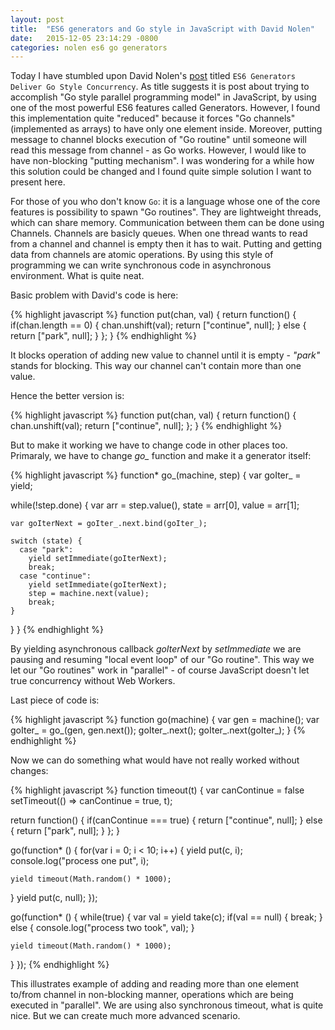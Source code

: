 ```yaml
---
layout: post
title:  "ES6 generators and Go style in JavaScript with David Nolen"
date:   2015-12-05 23:14:29 -0800
categories: nolen es6 go generators
---
```

Today I have stumbled upon David Nolen's [post][nolen-post] titled `ES6 Generators Deliver Go Style Concurrency`. As title suggests it is post about trying to accomplish "Go style parallel programming model" in JavaScript, by using one of the most powerful ES6 features called Generators. However, I found this implementation quite "reduced" because it forces "Go channels" (implemented as arrays) to have only one element inside. Moreover, putting message to channel blocks execution of "Go routine" until someone will read this message from channel - as Go works. However, I would like to have non-blocking "putting mechanism". I was wondering for a while how this solution could be changed and I found quite simple solution I want to present here.   

For those of you who don't know `Go`: it is a language whose one of the core features is possibility to spawn "Go routines". They are lightweight threads, which can share memory. Communication between them can be done using Channels. Channels are basicly queues. When one thread wants to read from a channel and channel is empty then it has to wait. Putting and getting data from channels are atomic operations. By using this style of programming we can write synchronous code in asynchronous environment. What is quite neat. 

Basic problem with David's code is here:  

{% highlight javascript %}
function put(chan, val) {
  return function() {
    if(chan.length == 0) {
      chan.unshift(val);
      return ["continue", null];
    } else {
      return ["park", null];
    }
  };
}
{% endhighlight %}

It blocks operation of adding new value to channel until it is empty - *"park"* stands for blocking. This way our channel can't contain more than one value. 

Hence the better version is:

{% highlight javascript %}
function put(chan, val) {
  return function() {
    chan.unshift(val);
    return ["continue", null];
  };
}
{% endhighlight %}

But to make it working we have to change code in other places too. Primaraly, we have to change *go_* function and make it a generator itself:

{% highlight javascript %}
function* go_(machine, step) {
  var goIter_ = yield;

  while(!step.done) {
    var arr   = step.value(),
        state = arr[0],
        value = arr[1];

    var goIterNext = goIter_.next.bind(goIter_);

    switch (state) {
      case "park":
        yield setImmediate(goIterNext);
        break;
      case "continue":
        yield setImmediate(goIterNext);
        step = machine.next(value);
        break;
    }
  }
}
{% endhighlight %}

By yielding asynchronous callback *goIterNext* by *setImmediate* we are pausing and resuming "local event loop" of our "Go routine". This way we let our "Go routines" work in "parallel" - of course JavaScript doesn't let true concurrency without Web Workers.

Last piece of code is:

{% highlight javascript %}
function go(machine) {
  var gen = machine();
  var goIter_ = go_(gen, gen.next());
  goIter_.next();
  goIter_.next(goIter_);
}
{% endhighlight %}

Now we can do something what would have not really worked without changes:

{% highlight javascript %}
function timeout(t) {
  var canContinue = false
  setTimeout(() => canContinue = true, t);

  return function() {
    if(canContinue === true) {
      return ["continue", null];
    } else {
      return ["park", null];
    }
  };
}

go(function* () {
  for(var i = 0; i < 10; i++) {
    yield put(c, i);
    console.log("process one put", i);

    yield timeout(Math.random() * 1000);
  }
  yield put(c, null);
});


go(function* () {
  while(true) {
    var val = yield take(c);
    if(val == null) {
      break;
    } else {
      console.log("process two took", val);
    }

    yield timeout(Math.random() * 1000);
  }
});
{% endhighlight %}

This illustrates example of adding and reading more than one element to/from channel in non-blocking manner, operations which are being executed in "parallel". We are using also synchronous timeout, what is quite nice. But we can create much more advanced scenario.

[nolen-post]: http://swannodette.github.io/2013/08/24/es6-generators-and-csp/
